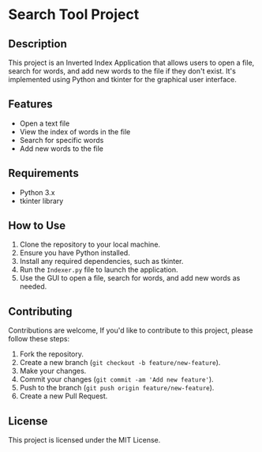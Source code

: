 # Search Tool Project

## Description
This project is an Inverted Index Application that allows users to open a file, search for words, and add new words to the file if they don't exist. It's implemented using Python and tkinter for the graphical user interface.

## Features
- Open a text file
- View the index of words in the file
- Search for specific words
- Add new words to the file

## Requirements
- Python 3.x
- tkinter library


## How to Use
1. Clone the repository to your local machine.
2. Ensure you have Python installed.
3. Install any required dependencies, such as tkinter.
4. Run the `Indexer.py` file to launch the application.
5. Use the GUI to open a file, search for words, and add new words as needed.

## Contributing
Contributions are welcome, If you'd like to contribute to this project, please follow these steps:
1. Fork the repository.
2. Create a new branch (`git checkout -b feature/new-feature`).
3. Make your changes.
4. Commit your changes (`git commit -am 'Add new feature'`).
5. Push to the branch (`git push origin feature/new-feature`).
6. Create a new Pull Request.

## License
This project is licensed under the MIT License.
